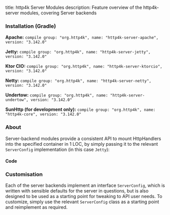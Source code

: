 title: http4k Server Modules
description: Feature overview of the http4k-server modules, covering Server backends

### Installation (Gradle)
**Apache:** ```compile group: "org.http4k", name: "http4k-server-apache", version: "3.142.0"```

**Jetty:** ```compile group: "org.http4k", name: "http4k-server-jetty", version: "3.142.0"```

**Ktor CIO:** ```compile group: "org.http4k", name: "http4k-server-ktorcio", version: "3.142.0"```

**Netty:** ```compile group: "org.http4k", name: "http4k-server-netty", version: "3.142.0"```

**Undertow:** ```compile group: "org.http4k", name: "http4k-server-undertow", version: "3.142.0"```

**SunHttp (for development only):** ```compile group: "org.http4k", name: "http4k-core", version: "3.142.0"```

### About
Server-backend modules provide a consistent API to mount HttpHandlers into the specified container in 1 LOC, by 
simply passing it to the relevant `ServerConfig` implementation (in this case `Jetty`):

#### Code [<img class="octocat"/>](https://github.com/http4k/http4k/blob/master/src/docs/guide/modules/servers/example_http.kt)
<script src="https://gist-it.appspot.com/https://github.com/http4k/http4k/blob/master/src/docs/guide/modules/servers/example_http.kt"></script>

### Customisation
Each of the server backends implement an interface `ServerConfig`, which is written with sensible defaults for the server in questions, 
but is also designed to be used as a starting point for tweaking to API user needs. To customize, simply use the relevant `ServerConfig` 
class as a starting point and reimplement as required.
